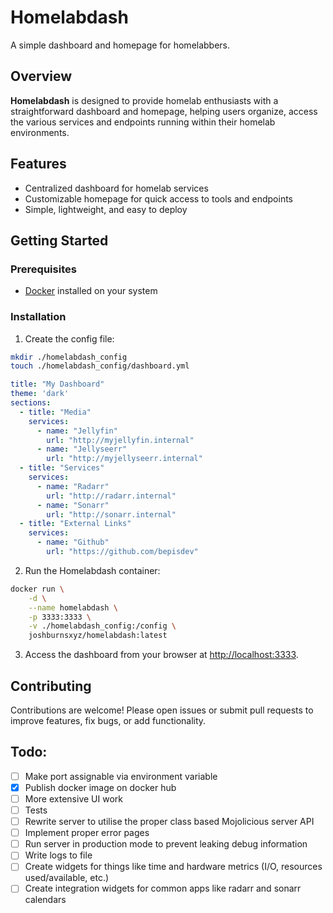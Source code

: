# Homelabdash

A simple dashboard and homepage for homelabbers.

## Overview

**Homelabdash** is designed to provide homelab enthusiasts with a straightforward dashboard and homepage, helping users organize, access the various services and endpoints running within their homelab environments.

## Features

- Centralized dashboard for homelab services
- Customizable homepage for quick access to tools and endpoints
- Simple, lightweight, and easy to deploy

## Getting Started

### Prerequisites

- [Docker](https://www.docker.com/) installed on your system

### Installation

1. Create the config file:
```sh
mkdir ./homelabdash_config    
touch ./homelabdash_config/dashboard.yml
```

```yaml
title: "My Dashboard"
theme: 'dark'
sections:
  - title: "Media"
    services:
      - name: "Jellyfin"
        url: "http://myjellyfin.internal"
      - name: "Jellyseerr"
        url: "http://myjellyseerr.internal"
  - title: "Services"
    services:
      - name: "Radarr"
        url: "http://radarr.internal"
      - name: "Sonarr"
        url: "http://sonarr.internal"
  - title: "External Links"
    services:
      - name: "Github"
        url: "https://github.com/bepisdev"
```

2. Run the Homelabdash container:
```sh
docker run \
    -d \
    --name homelabdash \
    -p 3333:3333 \
    -v ./homelabdash_config:/config \
    joshburnsxyz/homelabdash:latest
```

3. Access the dashboard from your browser at [http://localhost:3333](http://localhost:3333).

## Contributing

Contributions are welcome! Please open issues or submit pull requests to improve features, fix bugs, or add functionality.

## Todo:

- [ ] Make port assignable via environment variable
- [x] Publish docker image on docker hub
- [ ] More extensive UI work
- [ ] Tests
- [ ] Rewrite server to utilise the proper class based Mojolicious server API
- [ ] Implement proper error pages
- [ ] Run server in production mode to prevent leaking debug information
- [ ] Write logs to file
- [ ] Create widgets for things like time and hardware metrics (I/O, resources used/available, etc.)
- [ ] Create integration widgets for common apps like radarr and sonarr calendars
